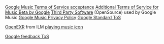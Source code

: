 
[Google Music Terms of Service acceptance](http://music.google.com/music/initialsignin?u=0)
[Additional Terms of Service for Music Beta by Google](http://music.google.com/about/terms.html)
[Third Party Software](http://music.google.com/about/thirdparty.html) (OpenSource) used by Google Music
[Google Music Privacy Policy](http://music.google.com/about/privacy.html)
[Google Standard ToS](http://www.google.com/accounts/TOS)

[OpenEXR](http://www.openexr.com/index.html) from ILM
[playing music icon](http://music.google.com/music/now_playing_selected.gif)

[Google feedback ToS](https://toos.google.com/userfeedback/external/android/tos.html)
